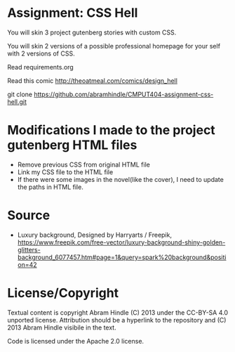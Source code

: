 Assignment: CSS Hell
====================

You will skin 3 project gutenberg stories with custom CSS.

You will skin 2 versions of a possible professional homepage for your
self with 2 versions of CSS.

Read requirements.org

Read this comic http://theoatmeal.com/comics/design_hell

git clone https://github.com/abramhindle/CMPUT404-assignment-css-hell.git

Modifications I made to the project gutenberg HTML files
=================
- Remove previous CSS from original HTML file
- Link my CSS file to the HTML file
- If there were some images in the novel(like the cover), I need to update the paths in HTML file. 


Source
==================
- Luxury background, Designed by Harryarts / Freepik, https://www.freepik.com/free-vector/luxury-background-shiny-golden-glitters-background_6077457.htm#page=1&query=spark%20background&position=42


License/Copyright
=================

Textual content is copyright Abram Hindle (C) 2013 under the CC-BY-SA
4.0 unported license. Attribution should be a hyperlink to the
repository and (C) 2013 Abram Hindle visibile in the text.

Code is licensed under the Apache 2.0 license.


